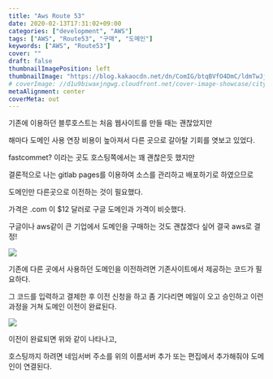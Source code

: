 ```yaml
---
title: "Aws Route 53"
date: 2020-02-13T17:31:02+09:00
categories: ["development", "AWS"]
tags: ["AWS", "Route53", "구매", "도메인"]
keywords: ["AWS", "Route53"]
cover: ""
draft: false
thumbnailImagePosition: left
thumbnailImage: "https://blog.kakaocdn.net/dn/ComIG/btqBVfO4DmC/ldmTwJjiv30R9MpczdSOw1/img.png"
# coverImage: //d1u9biwaxjngwg.cloudfront.net/cover-image-showcase/city.jpg
metaAlignment: center
coverMeta: out
---
```


기존에 이용하던 블루호스트는 처음 웹사이트를 만들 때는 괜찮았지만

해마다 도메인 사용 연장 비용이 높아져서 다른 곳으로 갈아탈 기회를 엿보고 있었다.

fastcommet? 이라는 곳도 호스팅쪽에서는 꽤 괜찮은듯 했지만

결론적으로 나는 gitlab pages를 이용하여 소스를 관리하고 배포하기로 하였으므로

도메인만 다른곳으로 이전하는 것이 필요했다.

가격은 .com 이 $12 달러로 구글 도메인과 가격이 비슷했다.

구글이나 aws같이 큰 기업에서 도메인을 구매하는 것도 괜찮겠다 싶어 결국 aws로 결정!

<!--adsense-->

![](https://blog.kakaocdn.net/dn/ComIG/btqBVfO4DmC/ldmTwJjiv30R9MpczdSOw1/img.png)

기존에 다른 곳에서 사용하던 도메인을 이전하려면 기존사이트에서 제공하는 코드가 필요하다.

그 코드를 입력하고 결제한 후 이전 신청을 하고 좀 기다리면 메일이 오고 승인하고 이런 과정을 거쳐 도메인 이전이 완료된다.

![](https://blog.kakaocdn.net/dn/6wRdH/btqBYf010NV/oDeLIhNIkT2PGWKSkK46k1/img.png)

이전이 완료되면 위와 같이 나타나고,

호스팅까지 하려면 네임서버 주소를 위의 이름서버 추가 또는 편집에서 추가해줘야 도메인이 연결된다.
